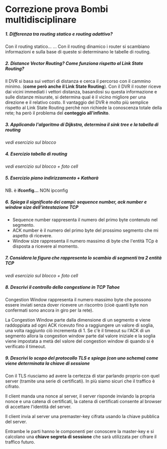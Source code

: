 # Correzione prova Bombi multidisciplinare

##### 1. Differenza tra routing statico e routing adattivo?
Con il routing statico...
...
Con il routing dinamico i router si scambiano informazioni e sulla base di queste si determinano le tabelle di routing.

##### 2. Distance Vector Routing? Come funziona rispetto al Link State Routing?
Il DVR si basa sui vettori di distanza e cerca il percorso con il cammino minimo. (**come però anche il Link State Routing**). Con il DVR il router riceve dai vicini immediati i vettori distanza, basandosi su questa informazione e sulle distanze misurate, si determina qual è il vicino migliore per una direzione e il relativo costo.
Il vantaggio del DVR è molto più semplice rispetto al Link State Routing perchè non richiede la conoscenza totale della rete; ha però il problema del **conteggio all'infinito**.

##### 3. Applicando l'algoritmo di Dijkstra, determina il sink tree e la tabella di routing
*vedi esercizio sul blocco*

##### 4. Esercizio tabella di routing
*vedi esercizio sul blocco + foto cell*

##### 5. Esercizio piano indirizzamento + Katharà
NB. è **ifconfig...** NON ipconfig

##### 6. Spiega il significato dei campi: sequence number, ack number e window size dell'intestazione TCP
- Sequence number rappresenta il numero del primo byte contenuto nel segmento.
- ACK number è il numero del primo byte del prossimo segmento che mi aspetto di ricevere.
- Window size rappresenta il numero massimo di byte che l'entità TCp è disposta a ricevere al momento.

##### 7. Considera la figura che rappresenta lo scambio di segmenti tra 2 entità TCP
*vedi esercizio sul blocco + foto cell*

##### 8. Descrivi il controllo della congestione in TCP Tahoe
Congestion Window rappresenta il numero massimo byte che possono essere inviati senza dover ricevere un riscontro (cioè quanti byte non confermati sono ancora in giro per la rete).

La Congestion Window parte dalla dimensione di un segmento e viene raddoppiata ad ogni ACK ricevuto fino a raggiungere un valore di soglia, una volta raggiunto ciò incrementa di 1.
Se c'è il timeout su l'ACK di un segmento allora la congestion window parte dal valore iniziale e la soglia viene impostata a metà del valore del congestion window di quando si è verificato il timeout.

##### 9. Descrivi lo scopo del protocollo TLS e spiega (con uno schema) come viene determinata la chiave di sessione
Con il TLS riusciamo ad avere la certezza di star parlando proprio con quel server (tramite una serie di certificati). In più siamo sicuri che il traffico è cifrato.

Il client manda una nonce al server, il server risponde inviando la propria nonce e una catena di certificati, la catena di certificati consente al browser di accettare l'identità del server.

Il client invia al server una premaster-key cifrata usando la chiave pubblica del server.

Entrambe le parti hanno le componenti per conoscere la master-key e si calcolano una **chiave segreta di sessione** che sarà utilizzata per cifrare il traffico futuro.
